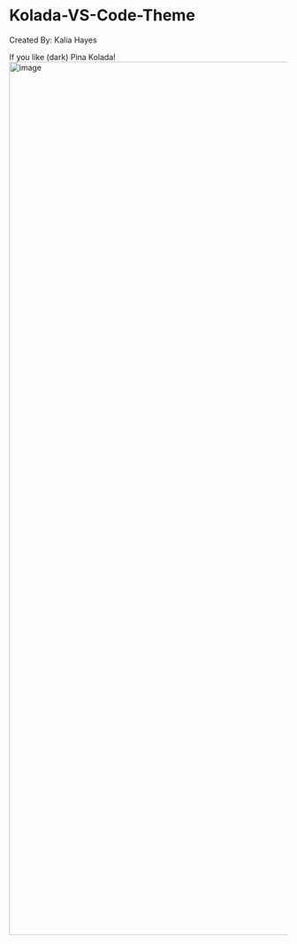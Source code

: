 # Kolada-VS-Code-Theme

Created By: Kalia Hayes

If you like (dark) Pina Kolada! 
<img width="1579" alt="image" src="https://github.com/KaliaHayes/Kolada-VS-Code-Theme/assets/15077866/49dcbe14-ac01-45e1-9075-83d0b81ee84e">
